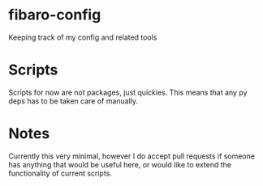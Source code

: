 # fibaro-config
Keeping track of my config and related tools

# Scripts

Scripts for now are not packages, just quickies. This means that any py deps has to be taken care of manually.

# Notes

Currently this very minimal, however I do accept pull requests if someone has anything that would be useful here, or would like to extend the functionality of current scripts.
